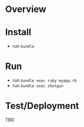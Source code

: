# Overview

# Install
- run `bundle`

# Run
- run `bundle exec ruby myapp.rb`
- run `bundle exec shotgun`

# Test/Deployment
TBD